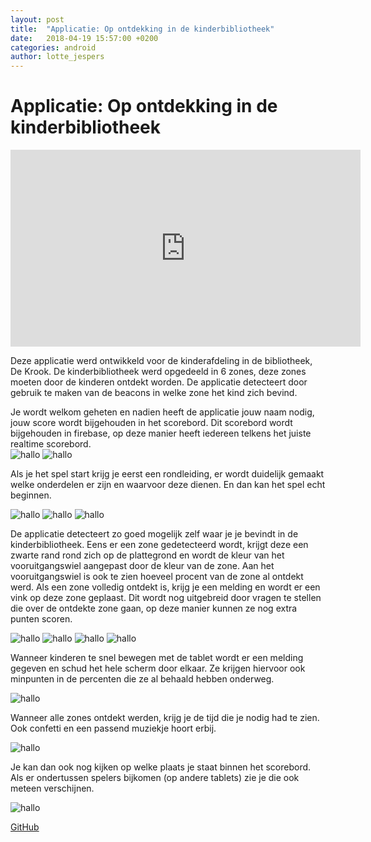 ```yaml
---
layout: post
title:  "Applicatie: Op ontdekking in de kinderbibliotheek"
date:   2018-04-19 15:57:00 +0200
categories: android
author: lotte_jespers
---
```


# Applicatie: Op ontdekking in de kinderbibliotheek

<iframe width="560" height="315" src="https://www.youtube.com/embed/OTEOj9tQghM" frameborder="0" allow="autoplay; encrypted-media" allowfullscreen></iframe>

Deze applicatie werd ontwikkeld voor de kinderafdeling in de bibliotheek, De Krook. De kinderbibliotheek werd opgedeeld in 6 zones, deze zones moeten door de kinderen ontdekt worden. De applicatie detecteert door gebruik te maken van de beacons in welke zone het kind zich bevind. 

Je wordt welkom geheten en nadien heeft de applicatie jouw naam nodig, jouw score wordt bijgehouden in het scorebord. Dit scorebord wordt bijgehouden in firebase, op deze manier heeft iedereen telkens het juiste realtime scorebord.
<br>
![hallo](https://i.imgur.com/FBv9CMEm.png) ![hallo](https://i.imgur.com/lgMRO05m.png)

Als je het spel start krijg je eerst een rondleiding, er wordt duidelijk gemaakt welke onderdelen er zijn en waarvoor deze dienen. En dan kan het spel echt beginnen. 

![hallo](https://i.imgur.com/o1DcpJ7m.png) ![hallo](https://i.imgur.com/vFq2Acgm.png) 
![hallo](https://i.imgur.com/gpR7nPLm.png)

De applicatie detecteert zo goed mogelijk zelf waar je je bevindt in de kinderbibliotheek. Eens er een zone gedetecteerd wordt, krijgt deze een zwarte rand rond zich op de plattegrond en wordt de kleur van het vooruitgangswiel aangepast door de kleur van de zone. Aan het vooruitgangswiel is ook te zien hoeveel procent van de zone al ontdekt werd. Als een zone volledig ontdekt is, krijg je een melding en wordt er een vink op deze zone geplaast. Dit wordt nog uitgebreid door vragen te stellen die over de ontdekte zone gaan, op deze manier kunnen ze nog extra punten scoren.

![hallo](https://i.imgur.com/Lt7fDeem.png) ![hallo](https://i.imgur.com/tQHufzAm.png)
![hallo](https://i.imgur.com/VGWPEWQm.png) ![hallo](https://i.imgur.com/esEJnYZm.png)  

Wanneer kinderen te snel bewegen met de tablet wordt er een melding gegeven en schud het hele scherm door elkaar. Ze krijgen hiervoor ook minpunten in de percenten die ze al behaald hebben onderweg. 

![hallo](https://i.imgur.com/tQHufzAm.png)

Wanneer alle zones ontdekt werden, krijg je de tijd die je nodig had te zien. Ook confetti en een passend muziekje hoort erbij.

![hallo](https://i.imgur.com/FbFKZylm.png)

Je kan dan ook nog kijken op welke plaats je staat binnen het scorebord. Als er ondertussen spelers bijkomen (op andere tablets) zie je die ook meteen verschijnen. 

![hallo](https://i.imgur.com/4I3xk25m.png)

<a target="_blank" href="https://github.com/lab9k/BibZoneOntdekken">GitHub</a><br>


